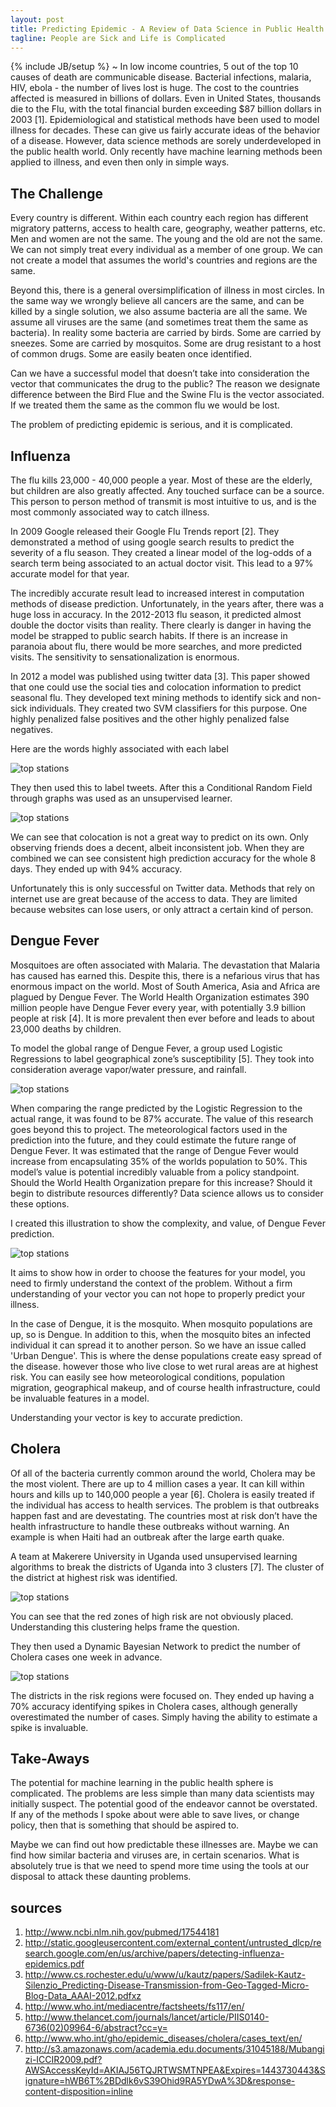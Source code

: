 ```yaml
---
layout: post
title: Predicting Epidemic - A Review of Data Science in Public Health
tagline: People are Sick and Life is Complicated
---
```

{% include JB/setup %}
~
In low income countries, 5 out of the top 10 causes of death are communicable disease. Bacterial infections, malaria, HIV, ebola - the number of lives lost is huge. The cost to the countries affected is measured in billions of dollars. Even in United States, thousands die to the Flu, with the total financial burden exceeding $87 billion dollars in 2003 [1]. Epidemiological and statistical methods have been used to model illness for decades. These can give us fairly accurate ideas of the behavior of a disease. However, data science methods are sorely underdeveloped in the public health world. Only recently have machine learning methods been applied to illness, and even then only in simple ways.

The Challenge
-----
Every country is different. Within each country each region has different migratory patterns, access to health care, geography, weather patterns, etc. Men and women are not the same. The young and the old are not the same. We can not simply treat every individual as a member of one group. We can not create a model that assumes the world's countries and regions are the same.

Beyond this, there is a general oversimplification of illness in most circles. In the same way we wrongly believe all cancers are the same, and can be killed by a single solution, we also assume bacteria are all the same. We assume all viruses are the same (and sometimes treat them the same as bacteria). In reality some bacteria are carried by birds. Some are carried by sneezes. Some are carried by mosquitos. Some are drug resistant to a host of common drugs. Some are easily beaten once identified.

Can we have a successful model that doesn’t take into consideration the vector that communicates the drug to the public? The reason we designate difference between the Bird Flue and the Swine Flu is the vector associated. If we treated them the same as the common flu we would be lost.

The problem of predicting epidemic is serious, and it is complicated.

Influenza
-----

The flu kills 23,000 - 40,000 people a year. Most of these are the elderly, but children are also greatly affected. Any touched surface can be a source. This person to person method of transmit is most intuitive to us, and is the most commonly associated way to catch illness.

In 2009 Google released their Google Flu Trends report [2]. They demonstrated a method of using google search results to predict the severity of a flu season. They created a linear model of the log-odds of a search term being associated to an actual doctor visit. This lead to a 97% accurate model for that year.

The incredibly accurate result lead to increased interest in computation methods of disease prediction. Unfortunately, in the years after, there was a huge loss in accuracy. In the 2012-2013 flu season, it predicted almost double the doctor visits than reality. There clearly is danger in having the model be strapped to public search habits. If there is an increase in paranoia about flu, there would be more searches, and more predicted visits. The sensitivity to sensationalization is enormous.

In 2012 a model was published using twitter data [3]. This paper showed that one could use the social ties and colocation information to predict seasonal flu. They developed text mining methods to identify sick and non-sick individuals. They created two SVM classifiers for this purpose. One highly penalized false positives and the other highly penalized false negatives.

Here are the words highly associated with each label


![top stations](/assets/images/twitter_words.png)


They then used this to label tweets. After this a Conditional Random Field through graphs was used as an unsupervised learner.

![top stations](/assets/images/twitter_predict.png)

We can see that colocation is not a great way to predict on its own. Only observing friends does a decent, albeit inconsistent job. When they are combined we can see consistent high prediction accuracy for the whole 8 days. They ended up with 94% accuracy.

Unfortunately this is only successful on Twitter data. Methods that rely on internet use are great because of the access to data. They are limited because websites can lose users, or only attract a certain kind of person.

Dengue Fever
----

Mosquitoes are often associated with Malaria. The devastation that Malaria has caused has earned this. Despite this, there is a nefarious virus that has enormous impact on the world. Most of South America, Asia and Africa are plagued by Dengue Fever.  The World Health Organization estimates 390 million people have Dengue Fever every year, with potentially 3.9 billion people at risk [4].  It is more prevalent then ever before and leads to about 23,000 deaths by children.

To model the global range of Dengue Fever, a group used Logistic Regressions to label geographical zone’s susceptibility [5]. They took into consideration average vapor/water pressure, and rainfall.

![top stations](/assets/images/Dengue_range.png)

When comparing the range predicted by the Logistic Regression to the actual range, it was found to be 87% accurate. The value of this research goes beyond this to project. The meteorological factors used in the prediction into the future, and they could estimate the future range of Dengue Fever. It was estimated that the range of Dengue Fever would increase from encapsulating 35% of the worlds population to 50%. This model’s value is potential incredibly valuable from a policy standpoint. Should the World Health Organization prepare for this increase? Should it begin to distribute resources differently? Data science allows us to consider these options.

I created this illustration to show the complexity, and value, of Dengue Fever prediction.

![top stations](/assets/images/dengue_sketch.png)

It aims to show how in order to choose the features for your model, you need to firmly understand the context of the problem. Without a firm understanding of your vector you can not hope to properly predict your illness.

In the case of Dengue, it is the mosquito. When mosquito populations are up, so is Dengue. In addition to this, when the mosquito bites an infected individual it can spread it to another person. So we have an issue called 'Urban Dengue'. This is where the dense populations create easy spread of the disease. however those who live close to wet rural areas are at highest risk. You can easily see how meteorological conditions, population migration, geographical makeup, and of course health infrastructure, could be invaluable features in a model.

Understanding your vector is key to accurate prediction.

Cholera
-----

Of all of the bacteria currently common around the world, Cholera may be the most violent. There are up to 4 million cases a year. It can kill within hours and kills up to 140,000 people a year [6].  Cholera is easily treated if the individual has access to health services. The problem is that outbreaks happen fast and are devestating. The countries most at risk don’t have the health infrastructure to handle these outbreaks without warning. An example is when Haiti had an outbreak after the large earth quake.

A team at Makerere University in Uganda used unsupervised learning algorithms to break the districts of Uganda into 3 clusters [7]. The cluster of the district at highest risk was identified.

![top stations](/assets/images/Cholera_Districts.png)

You can see that the red zones of high risk are not obviously placed. Understanding this clustering helps frame the question.

They then used a Dynamic Bayesian Network to predict the number of Cholera cases one week in advance.

![top stations](/assets/images/Cholera_predict.png)

The districts in the risk regions were focused on. They ended up having a 70% accuracy identifying spikes in Cholera cases, although generally overestimated the number of cases. Simply having the ability to estimate a spike is invaluable.

Take-Aways
-----

The potential for machine learning in the public health sphere is complicated. The problems are less simple than many data scientists may initially suspect. The potential good of the endeavor cannot be overstated. If any of the methods I spoke about were able to save lives, or change policy, then that is something that should be aspired to.

Maybe we can find out how predictable these illnesses are. Maybe we can find how similar bacteria and viruses are, in certain scenarios. What is absolutely true is that we need to spend more time using the tools at our disposal to attack these daunting problems.

sources
----

1. http://www.ncbi.nlm.nih.gov/pubmed/17544181
2. http://static.googleusercontent.com/external_content/untrusted_dlcp/research.google.com/en/us/archive/papers/detecting-influenza-epidemics.pdf
3. http://www.cs.rochester.edu/u/www/u/kautz/papers/Sadilek-Kautz-Silenzio_Predicting-Disease-Transmission-from-Geo-Tagged-Micro-Blog-Data_AAAI-2012.pdfxz
4. http://www.who.int/mediacentre/factsheets/fs117/en/
5. http://www.thelancet.com/journals/lancet/article/PIIS0140-6736(02)09964-6/abstract?cc=y=
6. http://www.who.int/gho/epidemic_diseases/cholera/cases_text/en/
7. http://s3.amazonaws.com/academia.edu.documents/31045188/Mubangizi-ICCIR2009.pdf?AWSAccessKeyId=AKIAJ56TQJRTWSMTNPEA&Expires=1443730443&Signature=hWB6T%2BDdlk6vS39Ohid9RA5YDwA%3D&response-content-disposition=inline
